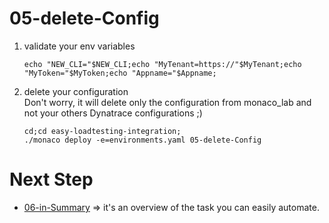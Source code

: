 # 05-delete-Config

1) validate your env variables 

       echo "NEW_CLI="$NEW_CLI;echo "MyTenant=https://"$MyTenant;echo "MyToken="$MyToken;echo "Appname="$Appname;
  
2) delete your configuration  
 Don't worry, it will delete only the configuration from monaco_lab and not your others Dynatrace configurations ;)

       cd;cd easy-loadtesting-integration;
       ./monaco deploy -e=environments.yaml 05-delete-Config
       

# Next Step
- [06-in-Summary](https://github.com/dynatrace-ace-services/easy-loadtesting-integration/tree/main/06-in-Summary) => it's an overview of the task you can easily automate.
